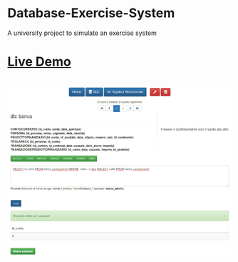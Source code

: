 # Database-Exercise-System
A university project to simulate an exercise system

# [Live Demo](http://dbexsystem.altervista.org/)

# ![Database Exercise System](https://raw.githubusercontent.com/Helias/Database-Exercise-System/master/screen.png)